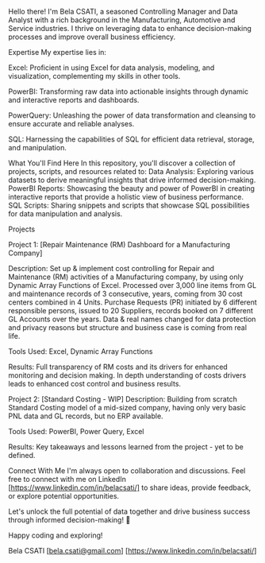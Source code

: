 Hello there! 
I'm Bela CSATI, a seasoned Controlling Manager and Data Analyst with a rich background in the Manufacturing, Automotive and Service industries. I thrive on leveraging data to enhance decision-making processes and improve overall business efficiency.


Expertise
My expertise lies in:

Excel: Proficient in using Excel for data analysis, modeling, and visualization, complementing my skills in other tools.

PowerBI: Transforming raw data into actionable insights through dynamic and interactive reports and dashboards.

PowerQuery: Unleashing the power of data transformation and cleansing to ensure accurate and reliable analyses.

SQL: Harnessing the capabilities of SQL for efficient data retrieval, storage, and manipulation.


What You'll Find Here
In this repository, you'll discover a collection of projects, scripts, and resources related to:
Data Analysis: Exploring various datasets to derive meaningful insights that drive informed decision-making.
PowerBI Reports: Showcasing the beauty and power of PowerBI in creating interactive reports that provide a holistic view of business performance.
SQL Scripts: Sharing snippets and scripts that showcase SQL possibilities for data manipulation and analysis.


Projects

Project 1: [Repair Maintenance (RM) Dashboard for a Manufacturing Company]

Description: Set up & implement cost controlling for Repair and Maintenance (RM) activities of a Manufacturing company, by using only Dynamic Array Functions of Excel. 
Processed over 3,000 line items from GL and maintenance records of 3 consecutive, years, coming from 30 cost centers combined in 4 Units. Purchase Requests (PR) initiated by 6 different responsible persons, issued to 20 Suppliers, records booked on 7 different GL Accounts over the years.
Data & real names changed for data protection and privacy reasons but structure and business case is coming from real life.

Tools Used: Excel, Dynamic Array Functions

Results: Full transparency of RM costs and its drivers for enhanced monitoring and decision making. In depth understanding of costs drivers leads to enhanced cost control and business results.

Project 2: [Standard Costing - WIP]
Description: Building from scratch Standard Costing model of a mid-sized company, having only very basic PNL data and GL records, but no ERP available.

Tools Used: PowerBI, Power Query, Excel

Results: Key takeaways and lessons learned from the project - yet to be defined.

Connect With Me
I'm always open to collaboration and discussions. Feel free to connect with me on LinkedIn [https://www.linkedin.com/in/belacsati/] to share ideas, provide feedback, or explore potential opportunities.

Let's unlock the full potential of data together and drive business success through informed decision-making! 🚀

Happy coding and exploring!

Bela CSATI
[bela.csati@gmail.com]
[https://www.linkedin.com/in/belacsati/]
